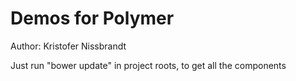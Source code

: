 ﻿Demos for Polymer
======================

Author: Kristofer Nissbrandt

Just run "bower update" in project roots, to get all the components